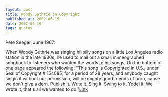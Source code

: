 ```yaml
---
layout: post
title: Woody Guthrie on Copyright
published_at: 2002-06-19
date: 2002-06-19
tags: quotes
---
```


Pete Seeger, June 1967:   

When Woody Guthrie was singing hillbilly songs on a little Los Angeles radio station in the late 1930s, he used to mail out a small mimeographed songbook to listeners who wanted the words to his songs, On the bottom of one page appeared the following: "This song is Copyrighted in U.S., under Seal of Copyright # 154085, for a period of 28 years, and anybody caught singin it without our permission, will be mighty good friends of ourn, cause we don't give a dern. Publish it. Write it. Sing it. Swing to it. Yodel it. We wrote it, that's all we wanted to do."[Link](http://techdirt.com/articles/20020608/1555239.shtml)  